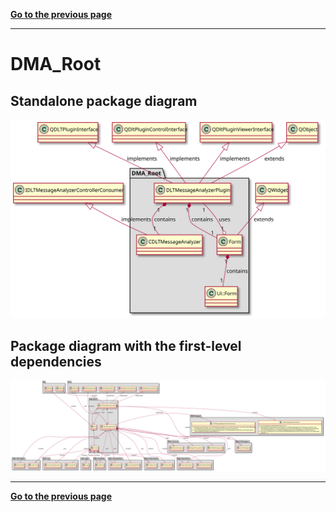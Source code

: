 [**Go to the previous page**](../../../md/dev_docs/dev_docs.md)

----

# DMA_Root

## Standalone package diagram

![Class diagram with dependencies](../../../md/dev_docs/puml/DMA_Root_standalone.svg)

## Package diagram with the first-level dependencies

![Class diagram with dependencies](../../../md/dev_docs/puml/DMA_Root.svg)

----

[**Go to the previous page**](../../../md/dev_docs/dev_docs.md)
